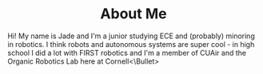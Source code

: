 <Center> <h1>About Me</h1></Center>
Hi! My name is Jade and I'm a junior studying ECE and (probably) minoring in robotics.
<Bullet> I think robots and autonomous systems are super cool - in high school I did a lot with FIRST robotics and I'm a member of CUAir and the Organic Robotics Lab here at Cornell<\Bullet>
